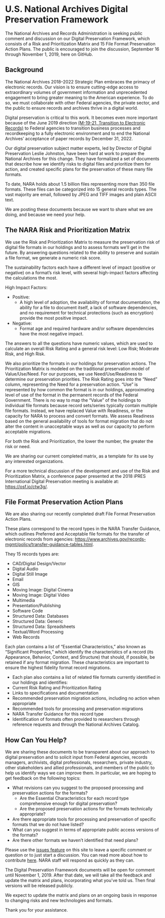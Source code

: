 # U.S. National Archives Digital Preservation Framework
The National Archives and Records Administration is seeking public comment and discussion on our Digital Preservation Framework, which consists of a Risk and Prioritization Matrix and 15 File Format Preservation Action Plans. The public is encouraged to join the discussion, September 16 through November 1, 2019, here on GitHub.
 
## Background
The National Archives 2018–2022 Strategic Plan embraces the primacy of electronic records. Our vision is to ensure cutting-edge access to extraordinary volumes of government informa­tion and unprecedented engagement to bring greater meaning to the American experience. To do so, we must collaborate with other Federal agencies, the private sector, and the public to ensure records and archives thrive in a digital world.
 
Digital preservation is critical to this work. It becomes even more important because of the June 2019 direction [(M-19-21, Transition to Electronic Records)](https://www.whitehouse.gov/wp-content/uploads/2019/06/M-19-21.pdf) to Federal agencies to transition business processes and recordkeeping to a fully electronic environment and to end the National Archives’ acceptance of paper records by December 31, 2022.
 
Our digital preservation subject matter experts, led by Director of Digital Preservation Leslie Johnston, have been hard at work to prepare the National Archives for this change. They have formalized a set of documents that describe how we identify risks to digital files and prioritize them for action, and created specific plans for the preservation of these many file formats.
 
To date, NARA holds about 1.5 billion files representing more than 350 file formats. These files can be categorized into 15 general records types. The vast majority are email, followed by JPEG and TIFF images and plain ASCII text.
 
We are posting these documents because we want to share what we are doing, and because we need your help.  
 
## The NARA Risk and Prioritization Matrix
 
We use the Risk and Prioritization Matrix to measure the preservation risk of digital file formats in our holdings and to assess formats we’ll get in the future. By answering questions related to the ability to preserve and sustain a file format, we generate a numeric risk score. 
 
The sustainability factors each have a different level of impact (positive or negative) on a format’s risk level, with several high-impact factors affecting the calculations the most.
 
High Impact Factors:
* Positive: 
  * A high level of adoption, the availability of format documentation, the ability for a file to document itself, a lack of software dependencies, and no requirement for technical protections (such as encryption) provide the most positive impact.
* Negative: 
  * Format age and required hardware and/or software dependencies have the most negative impact.
 
The answers to all the questions have numeric values, which are used to calculate an overall Risk Rating and a general risk level: Low Risk; Moderate Risk, and High Risk. 
 
We also prioritize the formats in our holdings for preservation actions. The Prioritization Matrix is modeled on the traditional preservation model of Value/Use/Need. For our purposes, we use Need/Use/Readiness to determine our preservation priorities. The Risk Rating goes into the “Need” column, representing the Need for a preservation action. “Use” is represented by how common the format is in our holdings, approximating level of use of the format in the permanent records of the Federal Government. There is no way to map the “Value” of the holdings to individual file formats because record sets/series typically contain multiple file formats. Instead, we have replaced Value with Readiness, or the capacity for NARA to process and convert formats. We assess Readiness based on the general availability of tools for format migration that do not alter the content in unacceptable ways as well as our capacity to perform acceptable migrations. 
 
For both the Risk and Prioritization, the lower the number, the greater the risk or need. 
 
We are sharing our current completed matrix, as a template for its use by any interested organizations.
 
For a more technical discussion of the development and use of the Risk and Prioritization Matrix, a conference paper presented at the 2018 iPRES International Digital Preservation meeting is available at: https://osf.io/ctw3g/. 
 
## File Format Preservation Action Plans
 
We are also sharing our recently completed draft File Format Preservation Action Plans. 
 
These plans correspond to the record types in the NARA Transfer Guidance, which outlines Preferred and Acceptable file formats for the transfer of electronic records from agencies:  https://www.archives.gov/records-mgmt/policy/transfer-guidance-tables.html. 
 
They 15 records types are:
 
* CAD/Digital Design/Vector
* Digital Audio
* Digital Still Image
* Email
* GIS
* Moving Image: Digital Cinema
* Moving Image: Digital Video
* Multimedia
* Presentation/Publishing
* Software Code
* Structured Data: Databases
* Structured Data: Generic
* Structured Data: Spreadsheets
* Textual/Word Processing
* Web Records
 
Each plan contains a list of “Essential Characteristics,” also known as “Significant Properties,” which identify the characteristics of a record (its Appearance, Behavior, Context, and Structure) that should, if possible, be retained if any format migration. These characteristics are important to ensure the highest fidelity format record migrations.   
 
* Each plan also contains a list of related file formats currently identified in our holdings and identifies:
* Current Risk Rating and Prioritization Rating
* Links to specifications and documentation
* Recommended preservation migration actions, including no action when appropriate
* Recommended tools for processing and preservation migrations
* NARA Transfer Guidance for this record type
* Identification of formats often provided to researchers through reference requests and through the National Archives Catalog.
 
## How Can You Help?
 
We are sharing these documents to be transparent about our approach to digital preservation and to solicit input from Federal agencies, records managers, archivists, digital professionals, researchers, private industry, other stakeholders and allied professionals, and members of the public to help us identify ways we can improve them. In particular, we are hoping to get feedback on the following topics:
 
* What revisions can you suggest to the proposed processing and preservation actions for the formats? 
  * Are the Essential Characteristics for each record type comprehensive enough for digital preservation? 
  * Are the proposed preservation actions for the formats technically appropriate?
* Are there appropriate tools for processing and preservation of specific formats that we do not have listed? 
* What can you suggest in terms of appropriate public access versions of the formats?
* Are there other formats we haven’t identified that need plans?
 
Please use the [issues feature](https://github.com/usnationalarchives/digital-preservation/issues) on this site to leave a specific comment or question or to just start a discussion. You can read more about how to contribute [here](https://github.com/usnationalarchives/digital-preservation/blob/master/CONTRIBUTING.md). NARA staff will respond as quickly as they can.
 
The Digital Preservation Framework documents will be open for comment until November 1, 2019. After that date, we will take all the feedback and update the matrix and plans, incorporating what you've told us. Then final versions will be released publicly. 
 
We expect to update the matrix and plans on an ongoing basis in response to changing risks and new technologies and formats. 
 
Thank you for your assistance.

